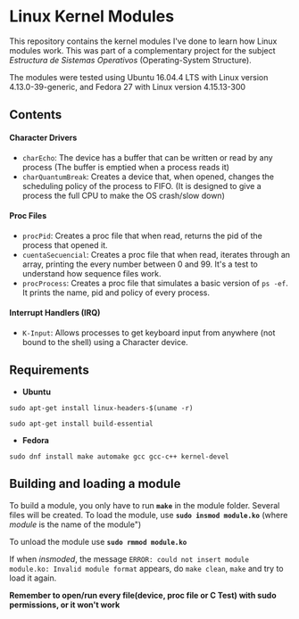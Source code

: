 # Linux Kernel Modules

This repository contains the kernel modules I've done to learn how Linux modules work. This was part of a complementary project for the subject *Estructura de Sistemas Operativos* (Operating-System Structure).

The modules were tested using Ubuntu 16.04.4 LTS with Linux version 4.13.0-39-generic, and Fedora 27 with Linux version 4.15.13-300 

## Contents

#### Character Drivers 
- `charEcho`: The device has a buffer that can be written or read by any process (The buffer is emptied when a process reads it)
- `charQuantumBreak`: Creates a device that, when opened, changes the scheduling policy of the process to FIFO. (It is designed to give a process the full CPU to make the OS crash/slow down)


#### Proc Files
- `procPid`: Creates a proc file that when read, returns the pid of the process that opened it.
- `cuentaSecuencial`: Creates a proc file that when read, iterates through an array, printing the every number between 0 and 99. It's a test to understand how sequence files work.
- `procProcess`: Creates a proc file that simulates a basic version of `ps -ef`. It prints the name, pid and policy of every process.

#### Interrupt Handlers (IRQ)
- `K-Input`: Allows processes to get keyboard input from anywhere (not bound to the shell) using a Character device. 

## Requirements
* **Ubuntu**
```
sudo apt-get install linux-headers-$(uname -r)
```
```
sudo apt-get install build-essential
```
* **Fedora**
```
sudo dnf install make automake gcc gcc-c++ kernel-devel
```
## Building and loading a module

To build a module, you only have to run **`make`** in the module folder. Several files will be created. To load the module, use **`sudo insmod module.ko`** (where *module* is the name of the module")

To unload the module use **`sudo rmmod module.ko`**

If when *insmoded*, the message `ERROR: could not insert module module.ko: Invalid module format` appears, do `make clean`, `make` and try to load it again.

**Remember to open/run every file(device, proc file or C Test) with sudo permissions, or it won't work**
